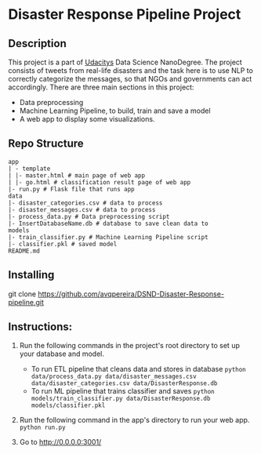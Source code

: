 # Disaster Response Pipeline Project

## Description
This project is a part of [Udacitys](https://www.udacity.com/) Data Science NanoDegree. The project consists of tweets from real-life disasters and the task here is to use NLP to correctly categorize the messages, so that NGOs and governments can act accordingly.
There are three main sections in this project:
- Data preprocessing
- Machine Learning Pipeline, to build, train and save a model
- A web app to display some visualizations.

## Repo Structure

    app
    | - template
    | |- master.html # main page of web app
    | |- go.html # classification result page of web app
    |- run.py # Flask file that runs app
    data
    |- disaster_categories.csv # data to process
    |- disaster_messages.csv # data to process
    |- process_data.py # Data preprocessing script
    |- InsertDatabaseName.db # database to save clean data to
    models
    |- train_classifier.py # Machine Learning Pipeline script
    |- classifier.pkl # saved model
    README.md


## Installing

git clone https://github.com/avqpereira/DSND-Disaster-Response-pipeline.git

## Instructions:
1. Run the following commands in the project's root directory to set up your database and model.

    - To run ETL pipeline that cleans data and stores in database
        `python data/process_data.py data/disaster_messages.csv data/disaster_categories.csv data/DisasterResponse.db`
    - To run ML pipeline that trains classifier and saves
        `python models/train_classifier.py data/DisasterResponse.db models/classifier.pkl`

2. Run the following command in the app's directory to run your web app.
    `python run.py`

3. Go to http://0.0.0.0:3001/
